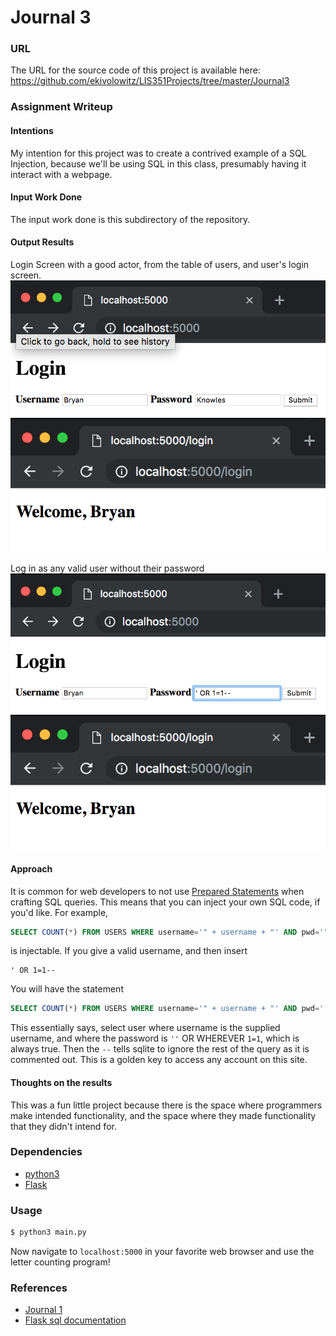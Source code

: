 # Journal 3
### URL
The URL for the source code of this project is available here: https://github.com/ekivolowitz/LIS351Projects/tree/master/Journal3
### Assignment Writeup
#### Intentions
My intention for this project was to create a contrived example of a SQL Injection, because we'll be using SQL in this class, presumably 
having it interact with a webpage.
#### Input Work Done
The input work done is this subdirectory of the repository.
#### Output Results

Login Screen with a good actor, from the table of users, and user's login screen.
![File selected from landing page](https://github.com/ekivolowitz/LIS351Projects/blob/master/imgs/GoodActor.png)
![Returned data from that file](https://github.com/ekivolowitz/LIS351Projects/blob/master/imgs/Home.png)

Log in as any valid user without their password
![Log in as any valid user without their password](https://github.com/ekivolowitz/LIS351Projects/blob/master/imgs/injection.png)
![Returned data from that file](https://github.com/ekivolowitz/LIS351Projects/blob/master/imgs/Home.png)


#### Approach
It is common for web developers to not use [Prepared Statements](https://en.wikipedia.org/wiki/Prepared_statement) when crafting SQL queries. This means that you can inject your own SQL code, if you'd like. For example,
```sql
SELECT COUNT(*) FROM USERS WHERE username='" + username + "' AND pwd='" + password +"'
```
is injectable. If you give a valid username, and then insert
```
' OR 1=1--
```
You will have the statement
```sql
SELECT COUNT(*) FROM USERS WHERE username='" + username + "' AND pwd='' OR 1=1-- + "'
```
This essentially says, select user where username is the supplied username, and where the password is `''` OR WHEREVER `1=1`, which is always true. Then the `--` tells sqlite to ignore the rest of the query as it is commented out. This is a golden key to access any account on this site. 

#### Thoughts on the results
This was a fun little project because there is the space where programmers make intended functionality, and the space where they made functionality that they didn't intend for.

### Dependencies
* [python3](https://www.python.org/download/releases/3.0/)
* [Flask](http://flask.pocoo.org/)
### Usage
```bash
$ python3 main.py
```
Now navigate to `localhost:5000` in your favorite web browser and use the letter counting program!
### References
* [Journal 1](https://github.com/ekivolowitz/LIS351Projects/tree/master/Journal1)
* [Flask sql documentation](http://flask.pocoo.org/docs/1.0/patterns/sqlite3)
